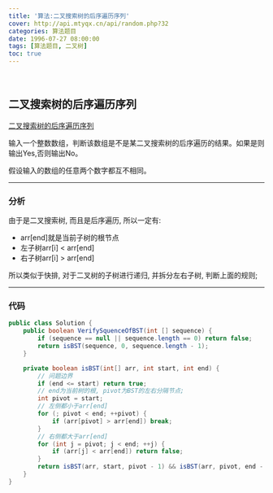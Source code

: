 ```yaml
---
title: '算法:二叉搜索树的后序遍历序列'
cover: http://api.mtyqx.cn/api/random.php?32
categories: 算法题目
date: 1996-07-27 08:00:00
tags: [算法题目, 二叉树]
toc: true
---
```


<br/>

<!--more-->

## 二叉搜索树的后序遍历序列

[二叉搜索树的后序遍历序列](https://www.nowcoder.com/practice/a861533d45854474ac791d90e447bafd?tpId=13&tqId=11176&tPage=2&rp=1&ru=%2Fta%2Fcoding-interviews&qru=%2Fta%2Fcoding-interviews%2Fquestion-ranking)

输入一个整数数组，判断该数组是不是某二叉搜索树的后序遍历的结果。如果是则输出Yes,否则输出No。

假设输入的数组的任意两个数字都互不相同。

****

### 分析

由于是二叉搜索树, 而且是后序遍历, 所以一定有:

-   arr[end]就是当前子树的根节点
-   左子树arr[i] < arr[end]
-   右子树arr[i] > arr[end]

 所以类似于快排, 对于二叉树的子树进行递归, 并拆分左右子树, 判断上面的规则;

****

### 代码

```java
public class Solution {
    public boolean VerifySquenceOfBST(int [] sequence) {
        if (sequence == null || sequence.length == 0) return false;
        return isBST(sequence, 0, sequence.length - 1);
    }

    private boolean isBST(int[] arr, int start, int end) {
        // 问题边界
        if (end <= start) return true;
        // end为当前树的根, pivot为BST的左右分隔节点;
        int pivot = start;
        // 左侧都小于arr[end]
        for (; pivot < end; ++pivot) {
            if (arr[pivot] > arr[end]) break;
        }
        // 右侧都大于arr[end]
        for (int j = pivot; j < end; ++j) {
            if (arr[j] < arr[end]) return false;
        }
        return isBST(arr, start, pivot - 1) && isBST(arr, pivot, end - 1);
    }
}
```

